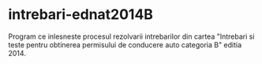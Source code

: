 intrebari-ednat2014B
====================

Program ce inlesneste procesul rezolvarii intrebarilor din cartea "Intrebari si teste pentru obtinerea permisului de conducere auto categoria B" editia 2014.
